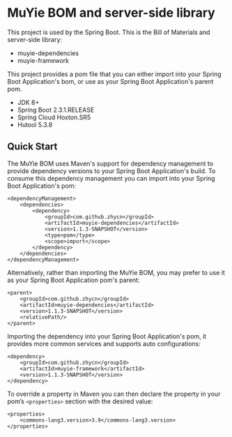 # MuYie BOM and server-side library

This project is used by the Spring Boot. This is the Bill of Materials and server-side library:

- muyie-dependencies
- muyie-framework

This project provides a pom file that you can either import into your Spring Boot Application's bom, or use as your Spring Boot Application's parent pom. 

- JDK 8+
- Spring Boot 2.3.1.RELEASE
- Spring Cloud Hoxton.SR5
- Hutool 5.3.8

## Quick Start

The MuYie BOM uses Maven's support for dependency management to provide dependency versions to your Spring Boot Application's build. To consume this dependency management you can import into your Spring Boot Application's pom: 

```
<dependencyManagement>
    <dependencies>
        <dependency>
            <groupId>com.github.zhycn</groupId>
            <artifactId>muyie-dependencies</artifactId>
            <version>1.1.3-SNAPSHOT</version>
            <type>pom</type>
            <scope>import</scope>
        </dependency>
    </dependencies>
</dependencyManagement>
```

Alternatively, rather than importing the MuYie BOM, you may prefer to use it as your Spring Boot Application pom's parent: 

```
<parent>
    <groupId>com.github.zhycn</groupId>
    <artifactId>muyie-dependencies</artifactId>
    <version>1.1.3-SNAPSHOT</version>
    <relativePath/>
</parent>
```

Importing the dependency into your Spring Boot Application's pom, it provides more common services and supports auto configurations:

```
<dependency>
    <groupId>com.github.zhycn</groupId>
    <artifactId>muyie-framework</artifactId>
    <version>1.1.3-SNAPSHOT</version>
</dependency>
```

To override a property in Maven you can then declare the property in your pom’s `<properties>` section with the desired value:

```
<properties>
    <commons-lang3.version>3.9</commons-lang3.version>
</properties>
```
